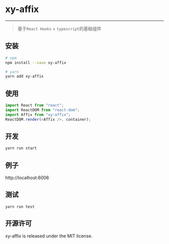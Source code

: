 # xy-affix

---

> 基于`React Hooks` + `typescript`的基础组件

## 安装

```sh
# npm
npm install --save xy-affix

# yarn
yarn add xy-affix
```

## 使用

```ts
import React from "react";
import ReactDOM from "react-dom";
import Affix from "xy-affix";
ReactDOM.render(<Affix />, container);
```

## 开发

```sh
yarn run start
```

## 例子

http://localhost:6006

## 测试

```
yarn run test
```

## 开源许可

xy-affix is released under the MIT license.
